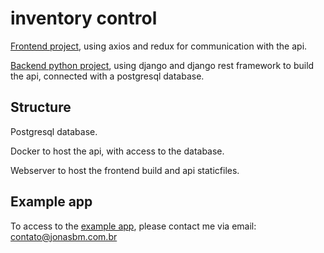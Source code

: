 # inventory control

[Frontend project](https://github.com/JonasBM/inventory_control/backend/README.md), using axios and redux for communication with the api.

[Backend python project](https://github.com/JonasBM/inventory_control/backend/README.md), using django and django rest framework to build the api, connected with a postgresql database.

## Structure

Postgresql database.

Docker to host the api, with access to the database.

Webserver to host the frontend build and api staticfiles.

## Example app

To access to the [example app](https://inventory.calculoengenharia.com.br/), please contact me via email: contato@jonasbm.com.br
